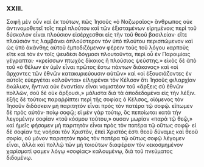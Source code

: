 
### XXIII.
Σαφῆ μὲν οὖν καὶ ἐκ τούτων, πῶς Ἰησοῦς «ὁ Ναζωραῖος» ἄνθρωπος οὐκ ἀντινομοθετεῖ τοῖς περὶ πλούτου καὶ τῶν ἐξισταμένων εἰρημένοις περὶ τοῦ δύσκολον εἶναι πλούσιον εἰσέρχεσθαι εἰς τὴν τοῦ θεοῦ βασιλείαν· εἴτε πλούσιόν τις λαμβάνει ἁπλούστερον τὸν ὑπὸ πλούτου περισπώμενον καὶ ὡς ὑπὸ ἀκάνθης αὐτοῦ ἐμποδιζόμενον φέρειν τοὺς τοῦ λόγου καρποὺς εἴτε καὶ τὸν ἐν τοῖς ψευδέσι δόγμασι πλουτοῦντα, περὶ οὗ ἐν Παροιμίαις γέγραπται· «κρείσσων πτωχὸς δίκαιος ἢ πλούσιος ψεύστης.»
εἰκὸς δὲ ἀπὸ τοῦ «ὁ θέλων ἐν ὑμῖν εἶναι πρῶτος ἔστω πάντων διάκονος» καὶ «οἱ ἄρχοντες τῶν ἐθνῶν κατακυριεύουσιν αὐτῶν» καὶ «οἱ ἐξουσιάζοντες ἐν αὐτοῖς εὐεργέται καλοῦνται» εἰληφέναι τὸν Κέλσον ὅτι Ἰησοῦς φιλαρχίαν ἐκώλυεν, ἥντινα οὐκ ἐναντίαν εἶναι νομιστέον τοῦ «ἄρξεις σὺ ἐθνῶν πολλῶν, σοῦ δὲ οὐκ ἄρξουσι,» μάλιστα διὰ τὰ ἀποδεδομένα εἰς τὴν λέξιν.
ἑξῆς δὲ τούτοις παραῤῥίπτει περὶ τῆς σοφίας ὁ Κέλσος, οἰόμενος τὸν Ἰησοῦν διδάσκειν μὴ παριτητὸν εἶναι πρὸς τὸν πατέρα τῷ σοφῷ. εἴπωμεν δὲ πρὸς αὐτόν· ποίῳ σοφῷ; εἰ μὲν γὰρ τούτῳ, ὃς πεποίωται κατὰ τὴν λεγομένην σοφίαν «τοῦ κόσμου τούτου,» ουσαν μωρίαν «παρὰ τῷ θεῷ,» καὶ ἡμεῖς φήσομεν μὴ παριτητὸν εἶναι πρὸς τὸν πατέρα τῷ οὕτως σοφῷ· εἰ δὲ σοφίαν τις νοήσαι τὸν Χριστὸν, ἐπεὶ Χριστός ἐστι θεοῦ δύναμις καὶ θεοῦ σοφία, οὐ μόνον παριτητὸν πρὸς τὸν πατέρα τῷ οὕτως σοφῷ λέγομεν εἶναι, ἀλλὰ καὶ πολλῷ τῶν μὴ τοιούτων διαφέρειν τὸν κεκοσμημένον χαρίσματί φαμεν λόγῳ «σοφίας» καλουμένῳ, διὰ τοῦ πνεύματος διδομένῳ.